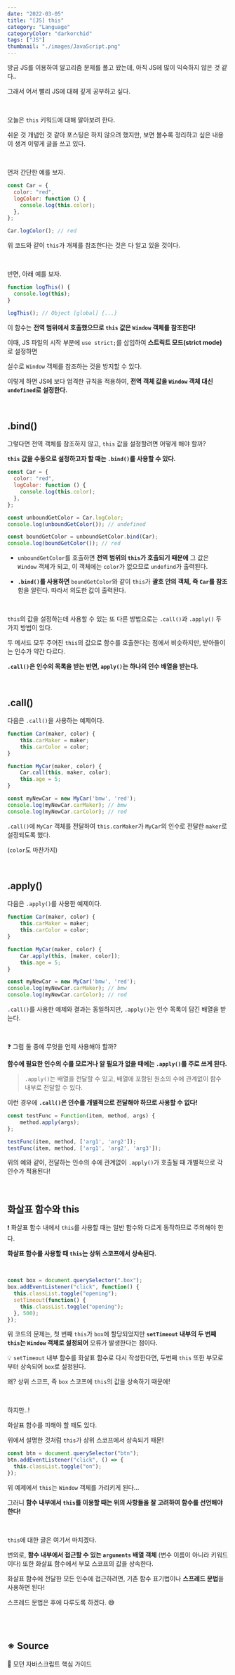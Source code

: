 ```yaml
---
date: "2022-03-05"
title: "[JS] this"
category: "Language"
categoryColor: "darkorchid"
tags: ["JS"]
thumbnail: "./images/JavaScript.png"
---
```


방금 JS를 이용하여 알고리즘 문제를 풀고 왔는데, 아직 JS에 많이 익숙하지 않은 것 같다..

그래서 어서 빨리 JS에 대해 깊게 공부하고 싶다.

<br />

오늘은 `this` 키워드에 대해 알아보려 한다.

쉬운 것 개념인 것 같아 포스팅은 하지 않으려 했지만, 보면 볼수록 정리하고 싶은 내용이 생겨 이렇게 글을 쓰고 있다.

<br />

먼저 간단한 예를 보자.

```js
const Car = {
  color: "red",
  logColor: function () {
    console.log(this.color);
  },
};

Car.logColor(); // red
```

위 코드와 같이 `this`가 개체를 참조한다는 것은 다 알고 있을 것이다.

<br />

반면, 아래 예를 보자.

```js
function logThis() {
  console.log(this);
}

logThis(); // Object [global] {...}
```

이 함수는 **전역 범위에서 호출했으므로 `this` 값은 `Window` 객체를 참조한다!**

이때, JS 파일의 시작 부분에 `use strict;`를 삽입하여 **스트릭트 모드(strict mode)** 로 설정하면

실수로 `Window` 객체를 참조하는 것을 방지할 수 있다.

이렇게 하면 JS에 보다 엄격한 규칙을 적용하여, **전역 객체 값을 `Window` 객체 대신 `undefined`로 설정한다.**

<br />

## .bind()

그렇다면 전역 객체를 참조하지 않고, `this` 값을 설정할려면 어떻게 해야 할까?

**`this` 값을 수동으로 설정하고자 할 때는 `.bind()`를 사용할 수 있다.**

```js
const Car = {
  color: "red",
  logColor: function () {
    console.log(this.color);
  },
};

const unboundGetColor = Car.logColor;
console.log(unboundGetColor()); // undefined

const boundGetColor = unboundGetColor.bind(Car);
console.log(boundGetColor()); // red
```

- `unboundGetColor`를 호출하면 **전역 범위의 `this`가 호출되기 때문에** 그 값은 `Window` 객체가 되고, 이 객체에는 `color`가 없으므로 `undefind`가 출력된다.

- **`.bind()`를 사용하면** `boundGetColor`와 같이 `this`가 **괄호 안의 객체, 즉 `Car`를 참조**함을 알린다. 따라서 의도한 값이 출력된다.

<br />

`this`의 값을 설정하는데 사용할 수 있는 또 다른 방법으로는 `.call()`과 `.apply()` 두 가지 방법이 있다.

두 메서드 모두 주어진 `this`의 값으로 함수를 호출한다는 점에서 비슷하지만, 받아들이는 인수가 약간 다르다.

**`.call()`은 인수의 목록을 받는 반면, `apply()`는 하나의 인수 배열을 받는다.**

<br />

## .call()

다음은 `.call()`을 사용하는 예제이다.

```js
function Car(maker, color) {
    this.carMaker = maker;
    this.carColor = color;
}

function MyCar(maker, color) {
    Car.call(this, maker, color);
    this.age = 5;
}

const myNewCar = new MyCar('bmw', 'red');
console.log(myNewCar.carMaker); // bmw
console.log(myNewCar.carColor); // red
```

`.call()`에 `MyCar` 객체를 전달하여 `this.carMaker`가 `MyCar`의 인수로 전달한 `maker`로 설정되도록 했다. 

(`color`도 마찬가지)

<br />

## .apply()

다음은 `.apply()`를 사용한 예제이다.

```js
function Car(maker, color) {
    this.carMaker = maker;
    this.carColor = color;
}

function MyCar(maker, color) {
    Car.apply(this, [maker, color]);
    this.age = 5;
}

const myNewCar = new MyCar('bmw', 'red');
console.log(myNewCar.carMaker); // bmw
console.log(myNewCar.carColor); // red
```

`.call()`를 사용한 예제와 결과는 동일하지만, `.apply()`는 인수 목록이 담긴 배열을 받는다.

<br />

❓ 그럼 둘 중에 무엇을 언제 사용해야 할까?

**함수에 필요한 인수의 수를 모르거나 알 필요가 없을 때에는 `.apply()`를 주로 쓰게 된다.**

> `.apply()`는 배열을 전달할 수 있고, 배열에 포함된 원소의 수에 관계없이 함수 내부로 전달할 수 있다.

이런 경우에 **`.call()`은 인수를 개별적으로 전달해야 하므로 사용할 수 없다!**

```js
const testFunc = Function(item, method, args) {
    method.apply(args);
};

testFunc(item, method, ['arg1', 'arg2']);
testFunc(item, method, ['arg1', 'arg2', 'arg3']);
```

위의 예와 같이, 전달하는 인수의 수에 관계없이 `.apply()`가 호출될 때 개별적으로 각 인수가 적용된다!

<br />

## 화살표 함수와 this

❗️ 화살표 함수 내에서 `this`를 사용할 때는 일반 함수와 다르게 동작하므로 주의해야 한다.

**화살표 함수를 사용할 때 `this`는 상위 스코프에서 상속된다.**

<br />

```js
const box = document.querySelector(".box");
box.addEventListener("click", function() {
  this.classList.toggle("opening");
  setTimeout(function() {
    this.classList.toggle("opening");
  }, 500);
});
```

위 코드의 문제는, 첫 번째 `this`가 `box`에 할당되었지만 **`setTimeout` 내부의 두 번째 `this`는 `Window` 객체로 설정되어** 오류가 발생한다는 점이다.

💡 `setTimeout` 내부 함수를 화살표 함수로 다시 작성한다면, 두번째 `this` 또한 부모로부터 상속되어 `box`로 설정된다.

왜? 상위 스코프, 즉 `box` 스코프에 `this`의 값을 상속하기 때문에!

<br />

하지만..!

화살표 함수를 피해야 할 때도 있다.

위에서 설명한 것처럼 `this`가 상위 스코프에서 상속되기 때문!

```js
const btn = document.querySelector("btn");
btn.addEventListener("click", () => {
  this.classList.toggle("on");
});
```

위 예제에서 `this`는 `Window` 객체를 가리키게 된다...

그러니 **함수 내부에서 `this`를 이용할 때는 위의 사항들을 잘 고려하여 함수를 선언해야 한다!**

<br />

`this`에 대한 글은 여기서 마치겠다.

번외로, **함수 내부에서 접근할 수 있는 `arguments` 배열 객체** (변수 이름이 아니라 키워드이다) 또한 화살표 함수에서 부모 스코프의 값을 상속한다.

화살표 함수에 전달한 모든 인수에 접근하려면, 기존 함수 표기법이나 **스프레드 문법**을 사용하면 된다!

스프레드 문법은 후에 다루도록 하겠다. 😅

<br />
<br />

## ※ Source

📖 모던 자바스크립트 핵심 가이드